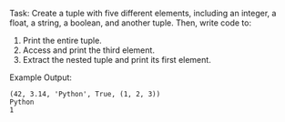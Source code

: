 Task:
Create a tuple with five different elements, including an integer, a float, a string, a boolean, and another tuple. Then, write code to:
1. Print the entire tuple.
2. Access and print the third element.
3. Extract the nested tuple and print its first element.

Example Output:
```
(42, 3.14, 'Python', True, (1, 2, 3))
Python
1
```
